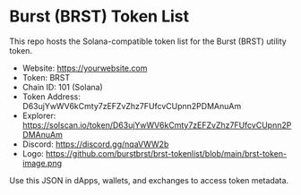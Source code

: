 # Burst (BRST) Token List

This repo hosts the Solana-compatible token list for the Burst (BRST) utility token.

- Website: https://yourwebsite.com
- Token: BRST
- Chain ID: 101 (Solana)
- Token Address: D63ujYwWV6kCmty7zEFZvZhz7FUfcvCUpnn2PDMAnuAm
- Explorer: https://solscan.io/token/D63ujYwWV6kCmty7zEFZvZhz7FUfcvCUpnn2PDMAnuAm
- Discord: https://discord.gg/nqaVWW2b
- Logo: https://github.com/burstbrst/brst-tokenlist/blob/main/brst-token-image.png

Use this JSON in dApps, wallets, and exchanges to access token metadata.
